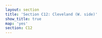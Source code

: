 ```yaml
---
layout: section
title: 'Section C12: Cleveland (W. side)'
show_title: true
map: 'yes'
section: C12
---
```

